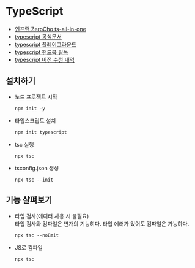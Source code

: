 # **TypeScript**

* [인프런 ZeroCho ts-all-in-one](https://github.com/ZeroCho/ts-all-in-one#readme)
* [typescript 공식문서](https://www.typescriptlang.org/)
* [typescript 플레이그라운드](https://www.typescriptlang.org/play)
* [typescript 핸드북 필독](https://www.typescriptlang.org/docs/handbook/intro.html)
* [typescript 버전 수정 내역](https://www.typescriptlang.org/docs/handbook/release-notes/overview.html)

## **설치하기**
* 노드 프로젝트 시작
	```
	npm init -y
	```

* 타입스크립트 설치
	```
	npm init typescript
	```

* tsc 실행
	```
	npx tsc
	```

* tsconfig.json 생성
	```
	npx tsc --init
	```

## **기능 살펴보기**
* 타입 검사(에디터 사용 시 불필요)  
	타입 검사와 컴파일은 변개의 기능히다. 타입 에러가 있어도 컴파일은 가능하다.
	```
	npx tsc --noEmit
	```

* JS로 컴파일
	```
	npx tsc
	```


























<!-- 
## 프로젝트 이용자라면 모듈 설치부터
```
npm install
```

### 타입스크립트 프로젝트 만들기
1. typescript와 ts-node 설치
	```
	npm i -D typescript ts-node
	```

2. 모듈 초기화(해당 폴더로 이동 후)
	```
	npm init
	```

3. 폴더 생성
	```
	mkdir src/utils
	```

4. package.json 수정
	```
	"scripts": {
		"test": "echo \"Error: no test specified\" && exit 1",
		"dev": "ts-node src",
		"build": "tsc && node dist"
	}
	```

5. tsconfig.json 설정
	```
	npx tsc --init
	```
	```json
	{
		"compilerOptions": {
			"target": "es5",
			"module": "commonjs",
			"moduleResolution": "node",
			"baseUrl": ".",
			"paths": {"*": ["node_modules/*"]},
			"sourceMap": true,
			"outDir": "dist",
			"downlevelIteration": true,
			"esModuleInterop": true,
			"forceConsistentCasingInFileNames": true,
			"strict": true,
			"noImplicitAny": false,
			"skipLibCheck": true
		},
		"include": ["src/**/*"]
	}
	```
-->